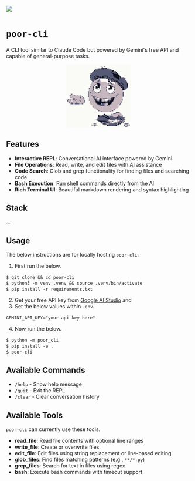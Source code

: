 [![](https://img.shields.io/badge/poor_cli_1.0.0-passing-green)](https://github.com/gongahkia/poor-cli/releases/tag/1.0.0)

# `poor-cli`

A CLI tool similar to Claude Code but powered by Gemini's free API and capable of general-purpose tasks.

<div align="center">
    <img src="./asset/logo/1.png" width="35%">
</div>

## Features

- **Interactive REPL**: Conversational AI interface powered by Gemini
- **File Operations**: Read, write, and edit files with AI assistance
- **Code Search**: Glob and grep functionality for finding files and searching code
- **Bash Execution**: Run shell commands directly from the AI
- **Rich Terminal UI**: Beautiful markdown rendering and syntax highlighting

## Stack

...

## Usage

The below instructions are for locally hosting `poor-cli`.

1. First run the below.

```console
$ git clone && cd poor-cli
$ python3 -m venv .venv && source .venv/bin/activate
$ pip install -r requirements.txt
```

2. Get your free API key from [Google AI Studio](https://makersuite.google.com/app/apikey) and 
3. Set the below values within `.env`.

```env
GEMINI_API_KEY="your-api-key-here"
```

4. Now run the below.

```console
$ python -m poor_cli
$ pip install -e .
$ poor-cli
```

## Available Commands

- `/help` - Show help message
- `/quit` - Exit the REPL
- `/clear` - Clear conversation history

## Available Tools

`poor-cli` can currently use these tools.

- **read_file**: Read file contents with optional line ranges
- **write_file**: Create or overwrite files
- **edit_file**: Edit files using string replacement or line-based editing
- **glob_files**: Find files matching patterns (e.g., `**/*.py`)
- **grep_files**: Search for text in files using regex
- **bash**: Execute bash commands with timeout support
